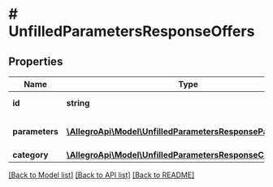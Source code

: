 # # UnfilledParametersResponseOffers

## Properties

Name | Type | Description | Notes
------------ | ------------- | ------------- | -------------
**id** | **string** | Identifier of the offer. | [optional]
**parameters** | [**\AllegroApi\Model\UnfilledParametersResponseParameters[]**](UnfilledParametersResponseParameters.md) | List of unfilled parameters. | [optional]
**category** | [**\AllegroApi\Model\UnfilledParametersResponseCategory**](UnfilledParametersResponseCategory.md) |  | [optional]

[[Back to Model list]](../../README.md#models) [[Back to API list]](../../README.md#endpoints) [[Back to README]](../../README.md)
